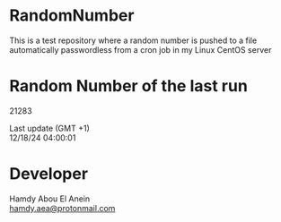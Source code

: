 # RandomNumber    
This is a test repository where a random number is pushed to a file automatically passwordless from a cron job in my Linux CentOS server    
# Random Number of the last run   
21283
      
Last update (GMT +1)    
12/18/24 04:00:01
# Developer    
Hamdy Abou El Anein   
hamdy.aea@protonmail.com
